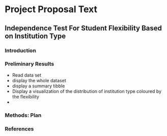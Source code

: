 # Project Proposal Text

## Independence Test For Student Flexibility Based on Institution Type

### Introduction

### Preliminary Results

- Read data set
- display the whole dataset
- display a summary tibble 
- Display a visualization of the distribution of institution type coloured by the flexibility
- 

### Methods: Plan

### References
